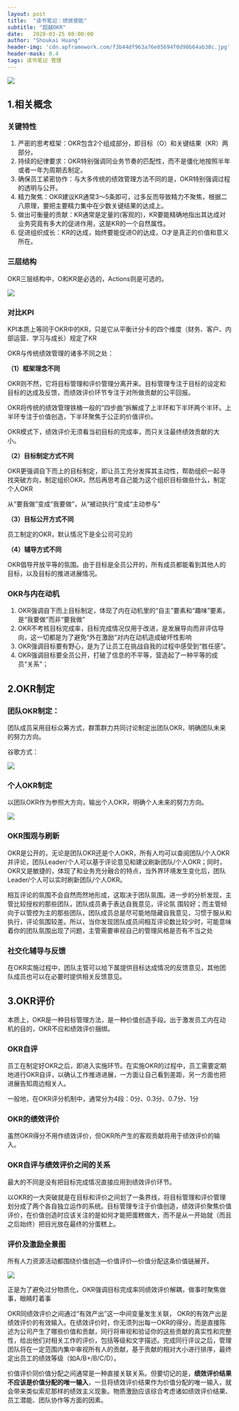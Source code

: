 ```yaml
---
layout: post
title:  "读书笔记：绩效使能"
subtitle: "超越OKR"
date:   2020-03-25 08:00:00
author: "Shoukai Huang"
header-img: 'cdn.apframework.com/f3b44df963a76e05694f0d90b64ab38c.jpg'
header-mask: 0.4
tags: 读书笔记 管理
---
```


![](http://cdn.apframework.com/ac928de58e49074376fdb86075348b25.jpg)

## 1.相关概念

### 关键特性

1. 严密的思考框架：OKR包含2个组成部分，即目标（O）和关键结果（KR）两部分。
2. 持续的纪律要求：OKR特别强调同业务节奏的匹配性，而不是僵化地按照半年或者一年为周期去制定。
3. 确保员工紧密协作：与大多传统的绩效管理方法不同的是，OKR特别强调过程的透明与公开。
4. 精力聚焦：OKR建议KR通常3～5条即可，过多反而导致精力不聚焦，根据二八原理，要把主要精力集中在少数关键结果的达成上。
5. 做出可衡量的贡献：KR通常是定量的(客观的)，KR要能精确地指出其达成对业务究竟有多大的促进作用，这是KR的一个自然属性。
6. 促进组织成长：KR的达成，始终要能促进O的达成，O才是真正的价值和意义所在。


### 三层结构

OKR三层结构中，O和KR是必选的，Actions则是可选的。

![](http://cdn.apframework.com/21da8b29df4ac8d9df33ab82cfb48d07.jpg)

### 对比KPI

KPI本质上等同于OKR中的KR，只是它从平衡计分卡的四个维度（财务、客户、内部运营、学习与成长）规定了KR

OKR与传统绩效管理的诸多不同之处：

**（1）框架理念不同**

OKR则不然，它将目标管理和评价管理分离开来。目标管理专注于目标的设定和目标的达成及反馈，而绩效评价环节专注于对所做贡献的公平回报。

OKR将传统的绩效管理铁桶一般的“四步曲”拆解成了上半环和下半环两个半环。上半环专注于价值创造，下半环聚焦于公正的价值评价。

OKR模式下，绩效评价无须看当初目标的完成率，而只关注最终绩效贡献的大小。

**（2）目标制定方式不同**

OKR更强调自下而上的目标制定，即让员工充分发挥其主动性，帮助组织一起寻找突破方向，制定组织OKR，然后再思考自己能为这个组织目标做些什么，制定个人OKR

从“要我做”变成“我要做”，从“被动执行”变成“主动参与”

**（3）目标公开方式不同**

员工制定的OKR，默认情况下是全公司可见的

**（4）辅导方式不同**

OKR倡导开放平等的氛围。由于目标是全员公开的，所有成员都能看到其他人的目标，以及目标的推进进展情况。

### OKR与内在动机

1. OKR强调自下而上目标制定，体现了内在动机里的“自主”要素和“趣味”要素，是“我要做”而非“要我做”
2. OKR不考核目标完成率，目标完成情况仅用于改进，是发展导向而非评估导向，这一切都是为了避免“外在激励”对内在动机造成破坏性影响
3. OKR强调目标要有野心，是为了让员工在挑战自我的过程中感受到“胜任感”。
4. OKR强调目标要全员公开，打破了信息的不平等，营造起了一种平等的成员“关系”；

## 2.OKR制定


### 团队OKR制定：

团队成员采用目标众筹方式，群策群力共同讨论制定出团队OKR，明确团队未来的努力方向。

谷歌方式：

![](http://cdn.apframework.com/a63d90d40391c28c355b938c559ecab3.jpg)


### 个人OKR制定

以团队OKR作为参照大方向，输出个人OKR，明确个人未来的努力方向。

![](http://cdn.apframework.com/03bfecaf24235f09cebe531feddadc54.jpg)

### OKR围观与刷新

OKR是公开的，无论是团队OKR还是个人OKR，所有人均可以查阅团队/个人OKR并评论，团队Leader/个人可以基于评论意见和建议刷新团队/个人OKR；同时，OKR又是敏捷的，体现了和业务充分融合的特点，当外界环境发生变化后，团队Leader/个人可以实时刷新团队/个人OKR。

相互评论的氛围不会自然而然地形成，这取决于团队氛围。进一步的分析发现，主管比较授权的那些团队，团队成员勇于表达自我意见，评论氛
围较好；而主管倾向于以管控为主的那些团队，团队成员总是尽可能地隐藏自我意见，习惯于服从和执行，评论氛围较差。所以，当你发现团队成员间相互评论数比较少时，可能意味着你的团队氛围出现了问题，主管需要审视自己的管理风格是否有不当之处

### 社交化辅导与反馈

在OKR实施过程中，团队主管可以给下属提供目标达成情况的反馈意见，其他团队成员也可以在必要时提供相关反馈意见。


## 3.OKR评价

本质上，OKR是一种目标管理方法，是一种价值创造手段。出于激发员工内在动机的目的，OKR不应和绩效评价捆绑。

### OKR自评

员工在制定好OKR之后，即进入实施环节。在实施OKR的过程中，员工需要定期地进行OKR自评，以确认工作推进进展，一方面让自己看到差距，另一方面也把进展告知周边相关人。

一般地，在OKR评分机制中，通常分为4段：0分、0.3分、0.7分、1分

### OKR的绩效评价

虽然OKR得分不用作绩效评价，但OKR所产生的客观贡献将用于绩效评价的输入。

### OKR自评与绩效评价之间的关系

最大的不同是没有把目标完成情况直接应用到绩效评价环节。

以OKR的一大突破就是在目标和评价之间划了一条界线，将目标管理和评价管理划分成了两个各自独立运作的系统。目标管理专注于价值创造，绩效评价聚焦价值评价，在价值创造时应该关注的是如何才能把蛋糕做大，而不是从一开始就（而且之后始终）把目光放在最终的分蛋糕上。


### 评价及激励全景图

所有人力资源活动都围绕价值创造—价值评价—价值分配这条价值链展开。

![](http://cdn.apframework.com/883f5ebca543c235c9de26e966d70630.jpg)

正是为了避免过分物质化，OKR强调目标完成率同绩效评价解耦，做事时聚焦做事，眼睛盯着事

OKR同绩效评价之间通过“有效产出”这一中间变量发生关联，
OKR的有效产出是绩效评价的有效输入。在绩效评价时，你无须列出每一OKR的得分，而是直接陈述为公司产生了哪些价值和贡献，同行将审视和验证你的这些贡献的真实性和完整性，给出他们对相关工作的评价，包括等级和文字描述。完成同行评议之后，管理团队将在一定范围内集中审视所有人的贡献，基于贡献的相对大小进行排序，最终定出员工的绩效等级（如A/B+/B/C/D）。

价值评价同价值分配之间通常是一种直接关联关系。但要切记的是，**绩效评价结果不应该是价值分配的唯一输入**，一旦将绩效评价结果作为价值分配的唯一输入，就会带来类似索尼那样的绩效主义现象。物质激励应该综合考虑诸如绩效评价结果、员工潜能、团队协作等方面的因素。


